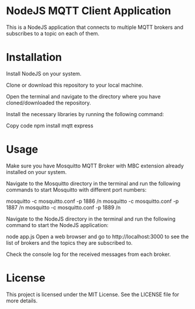 # NodeJS MQTT Client Application
This is a NodeJS application that connects to multiple MQTT brokers and subscribes to a topic on each of them.

# Installation
Install NodeJS on your system.

Clone or download this repository to your local machine.

Open the terminal and navigate to the directory where you have cloned/downloaded the repository.

Install the necessary libraries by running the following command:

Copy code
npm install mqtt express

# Usage

Make sure you have Mosquitto MQTT Broker with MBC extension already installed on your system.

Navigate to the Mosquitto directory in the terminal and run the following commands to start Mosquitto with different port numbers:

mosquitto -c mosquitto.conf -p 1886 /n
mosquitto -c mosquitto.conf -p 1887 /n
mosquitto -c mosquitto.conf -p 1889 /n

Navigate to the NodeJS directory in the terminal and run the following command to start the NodeJS application:


node app.js
Open a web browser and go to http://localhost:3000 to see the list of brokers and the topics they are subscribed to.

Check the console log for the received messages from each broker.

# License
This project is licensed under the MIT License. See the LICENSE file for more details.
